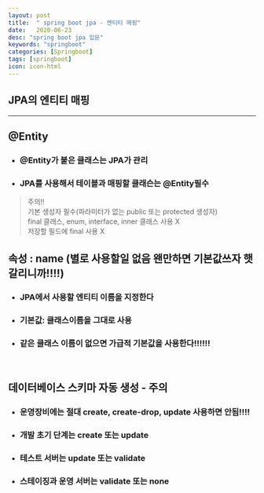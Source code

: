 ```yaml
---
layout: post
title:  " spring boot jpa - 엔티티 매핑"
date:   2020-06-23
desc: "spring boot jpa 입문"
keywords: "springboot"
categories: [Springboot]
tags: [springboot]
icon: icon-html
---
```


JPA의 엔티티 매핑
-----

<hr/>

## @Entity
+ ### @Entity가 붙은 클래스는 JPA가 관리
+ ### JPA를 사용해서 테이블과 매핑할 클래슨는 @Entity필수

> 주의!!    
> 기본 생성자 필수(파라미터가 없는 public 또는 protected 생성자)  
> final 클래스, enum, interface, inner 클래스 사용 X  
> 저장할 필드에 final 사용 X  

## 속성 : name (별로 사용할일 없음 왠만하면 기본값쓰자 햇갈리니까!!!!)
+ ### JPA에서 사용할 엔티티 이름을 지정한다
+ ### 기본값: 클래스이름을 그대로 사용
+ ### 같은 클래스 이름이 없으면 가급적 기본값을 사용한다!!!!!!


<br/>

## 데이터베이스 스키마 자동 생성 - 주의
+ ### 운영장비에는 절대 create, create-drop, update 사용하면 안됨!!!!
+ ### 개발 초기 단계는 create 또는 update
+ ### 테스트 서버는 update 또는 validate
+ ### 스테이징과 운영 서버는 validate 또는 none